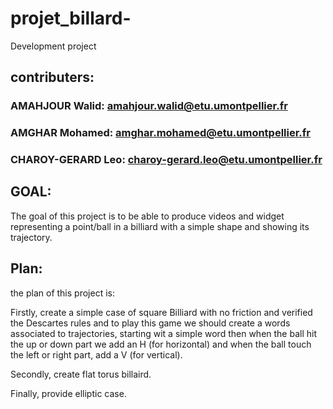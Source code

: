 # projet_billard-
Development project


## contributers:
### AMAHJOUR Walid: amahjour.walid@etu.umontpellier.fr

### AMGHAR Mohamed: amghar.mohamed@etu.umontpellier.fr

### CHAROY-GERARD Leo: charoy-gerard.leo@etu.umontpellier.fr


## GOAL:

The goal of this project is to be able to produce videos and widget representing a point/ball in a billiard with a simple shape and showing its trajectory.


## Plan:


the plan of this project is:

Firstly, create a simple case of square Billiard with no friction and verified the Descartes rules and to  play this game we should create a words associated to trajectories, starting wit a simple word then when the ball hit the up or down part we add an H (for horizontal) and when the ball touch the left or right part, add a V (for vertical). 

Secondly, create flat torus billaird.

Finally, provide elliptic case.